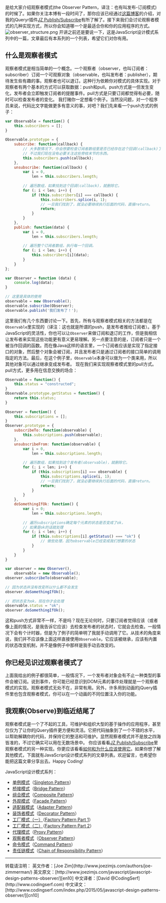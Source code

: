 是给大家介绍观察者模式(the Observer Pattern，译注：也有叫发布-订阅模式)的时候了。如果你关注本博有一段时间了，那你应该已经通过[这篇博客][whyplugin]的介绍，对我的jQueryr插件[JZ Publish/Subscribe][plugin]有所了解了。接下来我们会讨论观察者模式的几种实现方式，所以你会知道哪一个是最适合你和你的应用程序的方式。
![observer_structure.png][observer_structure]
开讲之前还是要说一下，这是JavaScript设计模式系列中的一篇，文章最后有本系列的一个列表，希望它们对你有用。

## 什么是观察者模式
观察者模式是相当简单的一个概念。一个观察者（observer，也叫订阅者：subscriber）订阅一个可观察对象（observable，也叫发布者：publisher），期待发生些有趣的事。观察者也可以退订。这种行为依赖你对模式的具体实现。对于观察者有两个基本的方式可以获取数据：push和pull。push方式是一但发生变化，发布者会立即触发订阅者的提醒事件。pull方式是只要订阅都觉得有必要，随时可以检查发布者的变化。
我打赌你一定想看个例子。当然没问题，对一个程序员来说，代码比文字能做更多有意义的事，对吧？我们先来看一个push方式的例子：
```javascript
var Observable = function() {
    this.subscribers = [];
}
 
Observable.prototype = {
    subscribe: function(callback) {
        // 大多数情况下，你会想要检查订阅者数组里是否已经存在这个回调(callback)了。
        // 不过我们现在没有必要关注这些旁枝末节的东西。
        this.subscribers.push(callback);
    },
    unsubscribe: function(callback) {
        var i = 0,
            len = this.subscribers.length;
         
        // 遍历数组，如果找到这个回调(callback)，就删除它。
        for (; i < len; i++) {
            if (this.subscribers[i] === callback) {
                this.subscribers.splice(i, 1);
                // 一旦我们找到了，就没必要继续执行后面的代码，直接return。
                return;
            }
        }
    },
    publish: function(data) {
        var i = 0,
            len = this.subscribers.length;
         
        // 遍历整个订阅者数组，执行每一个回调。
        for (; i < len; i++) {
            this.subscribers[i](data);
        }        
    }
};
 
var Observer = function (data) {
    console.log(data);
}
 
// 这里是具体的使用
observable = new Observable();
observable.subscribe(Observer);
observable.publish('我们发布了！');
```
这里我们有几个东西要讨论一下。首先，所有与观察者模式相关的方法都是在`Observable`里实现的（译注：这也就是所谓的push，是发布者推给订阅者）。基于JavaScript的灵活性，你也可以让`Observer`来做订阅和退订的工作，但是我相信让发布者来实现这些功能更有意义更易理解。另一点要注意的是，订阅者只是一个被当作回调的函数。而在像Java这样的语言里，一个订阅者应该是实现了指定接口的对象，然后整个对象会被订阅，并且发布者只是通过订阅者的接口简单的调用指定的方法。最后，在这个例子里，`Observable`本身可以做为一个类来用，所以其他对象可以通过继承变成发布者。
现在我们来实现观察者模式里的pull方式。pull方式，更多用在信息交换的场合：
```javascript
Observable = function() {
    this.status = "constructed";
}
Observable.prototype.getStatus = function() {
    return this.status;
}
 
Observer = function() {
    this.subscriptions = [];
}
Observer.prototype = {
    subscribeTo: function(observable) {
        this.subscriptions.push(observable);
    },
    unsubscribeFrom: function(observable) {
        var i = 0,
            len = this.subscriptions.length;
         
        // 遍历数组，如果找到这个发布者(observable)，就删除它。
        for (; i < len; i++) {
            if (this.subscriptions[i] === observable) {
                this.subscriptions.splice(i, 1);
                // 一旦我们找到了，就没必要继续执行后面的代码，直接return。
                return;
            }
        }        
    },
    doSomethingIfOk: function() {
        var i = 0;
            len = this.subscriptions.length;
         
        // 遍历subscriptions确定每个元素的状态是否变成了ok，
        // 如果是ok的话就处理
        for (; i < len; i++) {
            if (this.subscriptions[i].getStatus() === "ok") {
                // 做些处理，因为observable已经变成我们想要的状态
            }
        }
    }
}
 
var observer = new Observer(),
    observable = new Observable();
observer.subscribeTo(observable);
 
// 因为状态并没有改变所以什么都不会发生
observer.doSomethingIfOk();
 
// 把状态变为ok，现在你才会处理
observable.status = "ok";
observer.doSomethingIfOk();
```
这和push方式非常不一样，不是吗？现在无论何时，只要订阅者觉得应该（或者像上面的情况，是我告诉它应该）去检查发布者的状态时，它就会去检查。一般情况下会有个计时器，但是为了例子的简单明了我就手动调用了它。从技术的角度来说，我们并不应该像上面这样直接使用`Observable`，它应该被继承，应该有内置的状态改变机制，并不是像例子中那样是我手动去改变的。

## 你已经见识过观察者模式了
上面我给出的例子都很简单，一般情况下，一个发布者对象会有不止一种类型的事件会被订阅。说到事件，你可能已经意识到DOM元素的事件处理就是一个观察者模式的实现。观察者模式无处不在，非常有用。另外，许多用到动画的jQuery插件里也包含观察者模式，你可以在一个动画的不同位置注入你的功能。

## 我观察(Observe)到临近结尾了
观察者模式是一个了不起的工具，可维护和组织大型的基于操作的应用程序，甚至仅仅为了让你的jQuery插件更方便和灵活。它把代码抽象到了一个不错的水平，以帮助解耦你的代码，并保持它的整洁和可维护。显然观察者模式并不是放之四海皆准的，不过它确实可以用在无数场景中。
你应该看看[JZ Publish/Subscribe][plugin]里观察者模式的另一种实现。你更应该看看[如何和为什么应该使用它][whyplugin]。如果你想了解其他模式，下面就有JavaScript设计模式系列的文章列表。欢迎留言，也希望你能把这篇文章分享出去。Happy Coding!


[plugin]: http://www.joezimjs.com/projects/publish-subscribe-jquery-plugin/
[whyplugin]: http://www.joezimjs.com/javascript/how-and-why-jz-publish-subscribe-should-be-used/
[observer_structure]: http://www.codingserf.com/wp-content/uploads/2015/05/observer_structure.png


JavaScript设计模式系列：
- [单例模式][cn1]（[Singleton Pattern][en1]）
- [桥接模式][cn2]（[Bridge Pattern][en2]）
- [组合模式][cn3]（[Composite Pattern][en3]）
- [外观模式][cn4]（[Facade Pattern][en4]）
- [适配器模式][cn5]（[Adapter Pattern][en5]）
- [装饰者模式][cn6]（[Decorator Pattern][en6]）
- [工厂模式（一）][cn7]（[Factory Pattern Part 1][en7]）
- [工厂模式（二）][cn8]（[Factory Pattern Part 2][en8]）
- [代理模式][cn9]（[Proxy Pattern][en9]）
- [观察者模式][cn10]（[Observer Pattern][en10]）
- [命令模式][cn11]（[Command Pattern][en11]）
- [责任链模式][cn12]（[Chain of Responsibility Pattern][en12]）


<hr/>
转载请注明：
英文作者：[Joe Zim](http://www.joezimjs.com/authors/joe-zimmerman/)
英文原文：[http://www.joezimjs.com/javascript/javascript-design-patterns-observer/][en10]
中文译者：[David @CodingSerf](http://www.codingserf.com)
中文译文：[http://www.codingserf.com/index.php/2015/05/javascript-design-patterns-observer/][cn10]

[cn1]: http://www.codingserf.com/index.php/2015/05/javascript-design-patterns-singleton/
[cn2]: http://www.codingserf.com/index.php/2015/05/javascript-design-patterns-bridge/
[cn3]: http://www.codingserf.com/index.php/2015/05/javascript-design-patterns-composite/
[cn4]: http://www.codingserf.com/index.php/2015/05/javascript-design-patterns-facade/
[cn5]: http://www.codingserf.com/index.php/2015/05/javascript-design-patterns-adapter/
[cn6]: http://www.codingserf.com/index.php/2015/05/javascript-design-patterns-decorator/
[cn7]: http://www.codingserf.com/index.php/2015/05/javascript-design-patterns-factory-part-1/
[cn8]: http://www.codingserf.com/index.php/2015/05/javascript-design-patterns-factory-part-2/
[cn9]: http://www.codingserf.com/index.php/2015/05/javascript-design-patterns-proxy/
[cn10]: http://www.codingserf.com/index.php/2015/05/javascript-design-patterns-observer/
[cn11]: http://www.codingserf.com/index.php/2015/05/javascript-design-patterns-command/
[cn12]: http://www.codingserf.com/index.php/2015/05/javascript-design-patterns-chain-of-responsibility/

[en1]: http://www.joezimjs.com/javascript/javascript-design-patterns-singleton/
[en2]: http://www.joezimjs.com/javascript/javascript-design-patterns-bridge/
[en3]: http://www.joezimjs.com/javascript/javascript-design-patterns-composite/
[en4]: http://www.joezimjs.com/javascript/javascript-design-patterns-facade/
[en5]: http://www.joezimjs.com/javascript/javascript-design-patterns-adapter/
[en6]: http://www.joezimjs.com/javascript/javascript-design-patterns-decorator/
[en7]: http://www.joezimjs.com/javascript/javascript-design-patterns-factory/
[en8]: http://www.joezimjs.com/javascript/javascript-design-patterns-factory-part-2/
[en9]: http://www.joezimjs.com/javascript/javascript-design-patterns-proxy/
[en10]: http://www.joezimjs.com/javascript/javascript-design-patterns-observer/
[en11]: http://www.joezimjs.com/javascript/javascript-design-patterns-command/
[en12]: http://www.joezimjs.com/javascript/javascript-design-patterns-chain-of-responsibility/
[jq]: http://jquery.com/







